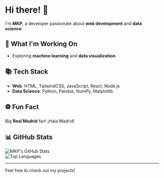 # Hi there! 👋  

I'm **MKP**, a developer passionate about **web development** and **data science**.  

## 🚀 What I'm Working On  
- Exploring **machine learning** and **data visualization**.  

## 📚 Tech Stack  
- **Web**: HTML, TailwindCSS, JavaScript, React, Node.js  
- **Data Science**: Python, Pandas, NumPy, Matplotlib  

## ⚽ Fun Fact  
Big **Real Madrid** fan! ¡Hala Madrid!  

## 📊 GitHub Stats  
![MKP's GitHub Stats](https://github-readme-stats.vercel.app/api?username=night05fury&show_icons=true&theme=radical)  
![Top Languages](https://github-readme-stats.vercel.app/api/top-langs/?username=night05fury&layout=compact&theme=radical)  

---

Feel free to check out my projects!  
